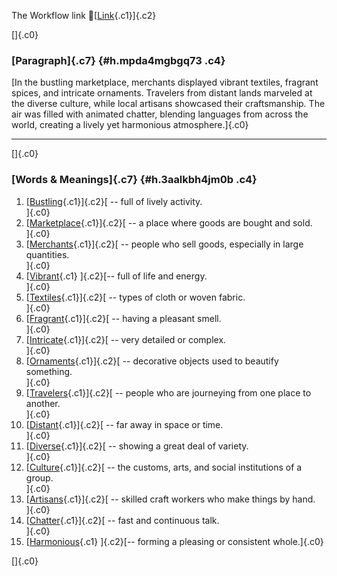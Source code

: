 The Workflow link
👏[[Link](https://www.google.com/url?q=http://www.google.com&sa=D&source=editors&ust=1761283626294072&usg=AOvVaw1tkGu3t_PN_KYk3EPAafEK){.c1}]{.c2}

[]{.c0}

### [Paragraph]{.c7} {#h.mpda4mgbgq73 .c4}

[In the bustling marketplace, merchants displayed vibrant textiles,
fragrant spices, and intricate ornaments. Travelers from distant lands
marveled at the diverse culture, while local artisans showcased their
craftsmanship. The air was filled with animated chatter, blending
languages from across the world, creating a lively yet harmonious
atmosphere.]{.c0}

------------------------------------------------------------------------

[]{.c0}

### [Words & Meanings]{.c7} {#h.3aalkbh4jm0b .c4}

1.  [[Bustling](https://www.google.com/url?q=http://www.google.com&sa=D&source=editors&ust=1761283626295686&usg=AOvVaw3oovDbxdgUsuIcvQkRBAC7){.c1}]{.c2}[ --
    full of lively activity.\
    ]{.c0}
2.  [[Marketplace](https://www.google.com/url?q=http://www.google.com&sa=D&source=editors&ust=1761283626295979&usg=AOvVaw21rcu0ddlg6vV4sHTzFxe3){.c1}]{.c2}[ --
    a place where goods are bought and sold.\
    ]{.c0}
3.  [[Merchants](https://www.google.com/url?q=http://www.google.com&sa=D&source=editors&ust=1761283626296281&usg=AOvVaw0BSNJH5qujTtMgx68jGeHz){.c1}]{.c2}[ --
    people who sell goods, especially in large quantities.\
    ]{.c0}
4.  [[Vibrant](https://www.google.com/url?q=http://www.google.com&sa=D&source=editors&ust=1761283626296605&usg=AOvVaw2uEoSdFfESgax3jo0O47-i){.c1}
    ]{.c2}[-- full of life and energy.\
    ]{.c0}
5.  [[Textiles](https://www.google.com/url?q=http://www.google.com&sa=D&source=editors&ust=1761283626296854&usg=AOvVaw1_tVpe8aZDKTxP4kdVpyRY){.c1}]{.c2}[ --
    types of cloth or woven fabric.\
    ]{.c0}
6.  [[Fragrant](https://www.google.com/url?q=http://www.google.com&sa=D&source=editors&ust=1761283626297121&usg=AOvVaw1Fabf4lsNSculDY7LMbrKt){.c1}]{.c2}[ --
    having a pleasant smell.\
    ]{.c0}
7.  [[Intricate](https://www.google.com/url?q=http://www.google.com&sa=D&source=editors&ust=1761283626297373&usg=AOvVaw0GYpgZr4wd-fKkWCML_WIl){.c1}]{.c2}[ --
    very detailed or complex.\
    ]{.c0}
8.  [[Ornaments](https://www.google.com/url?q=http://www.google.com&sa=D&source=editors&ust=1761283626297623&usg=AOvVaw12hOk2aO6zzq-CDbQPqZ8R){.c1}]{.c2}[ --
    decorative objects used to beautify something.\
    ]{.c0}
9.  [[Travelers](https://www.google.com/url?q=http://www.google.com&sa=D&source=editors&ust=1761283626297923&usg=AOvVaw33Her6LJp1hXq5EkiNu9b1){.c1}]{.c2}[ --
    people who are journeying from one place to another.\
    ]{.c0}
10. [[Distant](https://www.google.com/url?q=http://www.google.com&sa=D&source=editors&ust=1761283626298238&usg=AOvVaw1h5Eyxa5YDZp2xbRbE7AfX){.c1}]{.c2}[ --
    far away in space or time.\
    ]{.c0}
11. [[Diverse](https://www.google.com/url?q=http://www.google.com&sa=D&source=editors&ust=1761283626298483&usg=AOvVaw0_jazUUqOVWYeL7eRScK5y){.c1}]{.c2}[ --
    showing a great deal of variety.\
    ]{.c0}
12. [[Culture](https://www.google.com/url?q=http://www.google.com&sa=D&source=editors&ust=1761283626298745&usg=AOvVaw14pDKKC3NOhFDigro6aFML){.c1}]{.c2}[ --
    the customs, arts, and social institutions of a group.\
    ]{.c0}
13. [[Artisans](https://www.google.com/url?q=http://www.google.com&sa=D&source=editors&ust=1761283626299079&usg=AOvVaw3hEcgsxSOD5Z9G_GKpnvpE){.c1}]{.c2}[ --
    skilled craft workers who make things by hand.\
    ]{.c0}
14. [[Chatter](https://www.google.com/url?q=http://www.google.com&sa=D&source=editors&ust=1761283626299387&usg=AOvVaw0Tfc2edm-1KLtnYoY1SHyY){.c1}]{.c2}[ --
    fast and continuous talk.\
    ]{.c0}
15. [[Harmonious](https://www.google.com/url?q=http://www.google.com&sa=D&source=editors&ust=1761283626299645&usg=AOvVaw121M8V0Bs5Gap-1o_5qXog){.c1}
    ]{.c2}[-- forming a pleasing or consistent whole.]{.c0}

[]{.c0}

